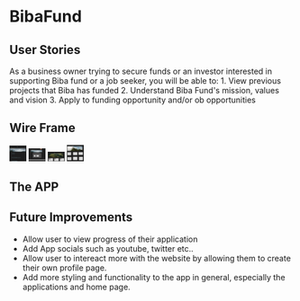 # BibaFund

## User Stories

As a business owner trying to secure funds or an investor interested in supporting Biba fund or a job seeker, you will be able to: 
    1. View previous projects that Biba has funded 
    2. Understand Biba Fund's mission, values and vision
    3. Apply to funding opportunity and/or ob opportunities 

    
## Wire Frame 
<img width= "30px" src= "main_app/static/wireframe/about.jpg">
<img width= "30px" src= "main_app/static/wireframe/home1.jpg">
<img width= "30px" src= "main_app/static/wireframe/team.jpg">
<img width= "30px" src= "main_app/static/wireframe/investment.jpg">

## The APP


## Future Improvements
- Allow user to view progress of their application
- Add App socials such as youtube, twitter etc.. 
-  Allow user to intereact more with the website by allowing them to create their own profile page.
- Add more styling and functionality to the app in general, especially the applications and home page.  

